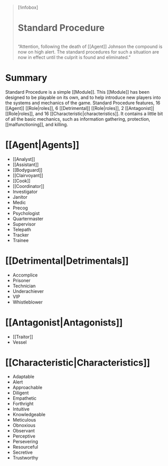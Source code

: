 > [!infobox]
> # Standard Procedure
> ######
>  “Attention, following the death of [[Agent]] Johnson the compound is now on high alert. The standard procedures for such a situation are now in effect until the culprit is found and eliminated.”
# Summary
Standard Procedure is a simple [[Module]]. This [[Module]] has been designed to be playable on its own, and to help introduce new players into the systems and mechanics of the game. Standard Procedure features, 16 [[Agent]] [[Role|roles]], 6 [[Detrimental]] [[Role|roles]], 2 [[Antagonist]] [[Role|roles]], and 16 [[Characteristic|characteristics]]. It contains a little bit of all the basic mechanics, such as information gathering, protection, [[malfunctioning]], and killing.

# [[Agent|Agents]]
- [[Analyst]]
- [[Assistant]]
- [[Bodyguard]]
- [[Clairvoyant]]
- [[Cook]]
- [[Coordinator]]
- Investigator
- Janitor
- Medic
- Precog
- Psychologist
- Quartermaster
- Supervisor
- Telepath
- Tracker
- Trainee

# [[Detrimental|Detrimentals]]
- Accomplice
- Prisoner
- Technician
- Underachiever
- VIP
- Whistleblower

# [[Antagonist|Antagonists]]
- [[Traitor]]
- Vessel

# [[Characteristic|Characteristics]]
- Adaptable
- Alert
- Approachable
- Diligent
- Empathetic
- Forthright
- Intuitive
- Knowledgeable
- Meticulous
- Obnoxious
- Observant
- Perceptive
- Persevering
- Resourceful
- Secretive
- Trustworthy